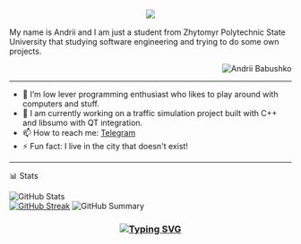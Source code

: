 <h3 align="center">
  <img src="https://readme-typing-svg.herokuapp.com/?font=Righteous&size=35&center=true&vCenter=true&width=1600&height=70&duration=4000&lines=Hello+There!+I'm+Andrii+" />
</h3>

My name is Andrii and I am just a student from Zhytomyr Polytechnic State University that studying software engineering and trying to do some own projects.

<p align="right"> <img src="https://komarev.com/ghpvc/?username=andriibabushko&label=Profile%20views&color=0e75b6&size=24&style=flat" alt="Andrii Babushko" /> </p>

---

- 🔭 I’m low lever programming enthusiast who likes to play around with computers and stuff. 
- 🌱 I am currently working on a traffic simulation project built with C++ and libsumo with QT integration.
- 📫 How to reach me: <a href="https://t.me/AndriiRaccoon">Telegram</a>
- ⚡ Fun fact: I live in the city that doesn't exist!

---

📊 Stats

![GitHub Stats](http://github-profile-summary-cards.vercel.app/api/cards/stats?username=andriibabushko&theme=tokyonight)  
[![GitHub Streak](https://github-readme-streak-stats.herokuapp.com?user=andriibabushko&theme=tokyonight&hide_border=true&date_format=j%20M%5B%20Y%5D&card_width=480)](https://git.io/streak-stats)
![GitHub Summary](http://github-profile-summary-cards.vercel.app/api/cards/profile-details?username=andriibabushko&theme=tokyonight)

<h3 align="center">

  [![Typing SVG](https://readme-typing-svg.herokuapp.com?font=Fantasque+Sans+Mono&weight=700&size=24&pause=1000&color=0e75b6&center=true&width=446&lines=Thank+you+for+visiting!+%F0%9F%91%8D)](https://git.io/typing-svg)

</h3>

